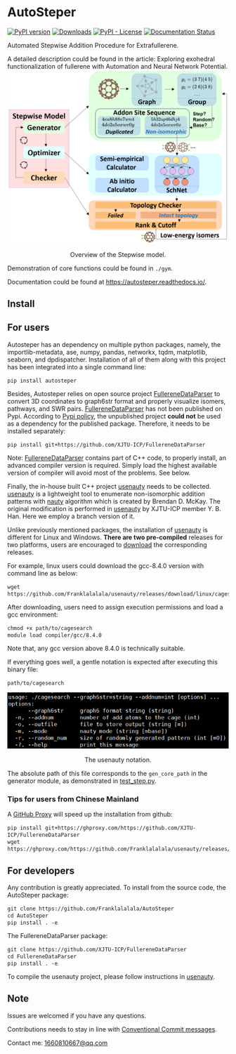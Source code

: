 # AutoSteper
 [![PyPI version](https://badge.fury.io/py/autosteper.svg)](https://badge.fury.io/py/autosteper)  [![Downloads](https://pepy.tech/badge/autosteper/month)](https://pepy.tech/project/autosteper)   [![PyPI - License](https://img.shields.io/pypi/l/autosteper)](https://github.com/Franklalalala/AutoSteper/blob/master/LICENSE.txt)  [![Documentation Status](https://readthedocs.org/projects/autosteper/badge/?version=latest)](https://autosteper.readthedocs.io/en/latest/?badge=latest) 




Automated Stepwise Addition Procedure for Extrafullerene. 

A detailed description could be found in the article: Exploring exohedral functionalization of fullerene with Automation and Neural Network Potential. ![overview](./docs/manual/fig/overview.png)

<center>Overview of the Stepwise model.</center>

Demonstration of core functions could be found in `./gym`.

Documentation could be found at https://autosteper.readthedocs.io/.

## Install

## For users

Autosteper has an dependency on multiple python packages, namely, the importlib-metadata, ase, numpy, pandas, networkx, tqdm, matplotlib, seaborn, and dpdispatcher. Installation of all of them along with this project has been integrated into a single command line:

```
pip install autosteper
```

Besides, Autosteper relies on open source project [FullereneDataParser](https://github.com/XJTU-ICP/FullereneDataParser) to convert 3D coordinates to graph6str format and properly visualize isomers, pathways, and SWR pairs. [FullereneDataParser](https://github.com/XJTU-ICP/FullereneDataParser) has not been published on Pypi. According to [Pypi policy](https://setuptools.pypa.io/en/latest/userguide/dependency_management.html#direct-url-dependencies), the unpublished project **could not** be used as a dependency for the published package. Therefore, it needs to be installed separately:

```
pip install git+https://github.com/XJTU-ICP/FullereneDataParser
```

Note: [FullereneDataParser](https://github.com/XJTU-ICP/FullereneDataParser) contains part of C++ code, to properly install, an advanced compiler version is required. Simply load the highest available version of compiler will avoid most of the problems. See below.

Finally, the in-house built C++ project [usenauty](https://github.com/Franklalalala/usenauty) needs to be collected. [usenauty](https://github.com/Franklalalala/usenauty) is a lightweight tool to enumerate non-isomorphic addition patterns with [nauty](https://doi.org/10.1016/j.cpc.2020.107206) algorithm which is created by Brendan D. McKay. The original modification is performed in [usenauty](https://github.com/saltball/usenauty) by XJTU-ICP member Y. B. Han. Here we employ a branch version of it. 

Unlike previously mentioned packages, the installation of [usenauty](https://github.com/Franklalalala/usenauty) is different for Linux and Windows. **There are two pre-compiled** releases for two platforms, users are encouraged to [download](https://github.com/Franklalalala/usenauty/releases) the corresponding releases. 

For example, linux users could download the gcc-8.4.0 version with command line as below:

```
wget https://github.com/Franklalalala/usenauty/releases/download/linux/cagesearch
```

After downloading, users need to assign execution permissions and load a gcc environment:

```
chmod +x path/to/cagesearch
module load compiler/gcc/8.4.0
```

Note that, any gcc version above 8.4.0 is technically suitable.

If everything goes well, a gentle notation is expected after executing this binary file: 

```
path/to/cagesearch
```

![image-20221220010149410](./docs/manual/fig/nauty_notation.png)

<center>The usenauty notation.</center>

The absolute path of this file corresponds to the `gen_core_path` in the generator module, as demonstrated in [test_step.py](https://github.com/Franklalalala/AutoSteper/blob/b1ae14e734b2013628ffca241ab44eba6510f970/tests/test_step/test_step.py#L38).

### Tips for users from Chinese Mainland

A [GitHub Proxy](https://ghproxy.com/) will speed up the installation from github:

```
pip install git+https://ghproxy.com/https://github.com/XJTU-ICP/FullereneDataParser
wget https://ghproxy.com/https://github.com/Franklalalala/usenauty/releases/download/linux/cagesearch
```

## For developers

Any contribution is greatly appreciated. To install from the source code, the AutoSteper package:

```
git clone https://github.com/Franklalalala/AutoSteper
cd AutoSteper
pip install . -e
```

The FullereneDataParser package:

```
git clone https://github.com/XJTU-ICP/FullereneDataParser
cd FullereneDataParser
pip install . -e
```

To compile the usenauty project, please follow instructions in [usenauty](https://github.com/Franklalalala/usenauty).

## Note

Issues are welcomed if you have any questions.

Contributions needs to stay in line with [Conventional Commit messages](https://www.conventionalcommits.org/).

Contact me: 1660810667@qq.com
